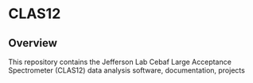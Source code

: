 # CLAS12
## Overview
This repository contains the Jefferson Lab Cebaf Large Acceptance Spectrometer (CLAS12) data analysis software, documentation, projects

